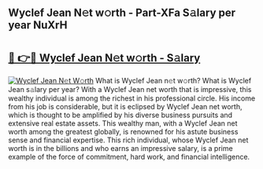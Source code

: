 ## Wyclef Jean N𝚎t w𝚘rth - Part-XFa S𝚊lary per year NuXrH

# <h2><a href="http://gc1s9wd.nevu.top/?p=Wyclef+Jean">🔗 👉🔴 Wyclef Jean N𝚎t w𝚘rth - S𝚊lary</a></h2>

[![Wyclef Jean N𝚎t W𝚘rth](https://i.imgur.com/Oavwk0R.jpeg)](http://gc1s9wd.nevu.top/?p=Wyclef+Jean)
What is Wyclef Jean n𝚎t w𝚘rth? What is Wyclef Jean s𝚊lary per year?
With a Wyclef Jean net worth that is impressive, this wealthy individual is among the richest in his professional circle. His income from his job is considerable, but it is eclipsed by Wyclef Jean net worth, which is thought to be amplified by his diverse business pursuits and extensive real estate assets. This wealthy man, with a Wyclef Jean net worth among the greatest globally, is renowned for his astute business sense and financial expertise. This rich individual, whose Wyclef Jean net worth is in the billions and who earns an impressive salary, is a prime example of the force of commitment, hard work, and financial intelligence.
